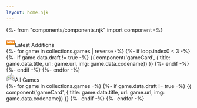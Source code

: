 ```yaml
---
layout: home.njk
---
```


{%- from "components/components.njk" import component -%}

<div class="box">
<span class="box--title"><img src="/public/icons/24x24/new.png" alt="NEW Icon">Latest Additions</span>
<div class="box--content game--grid">
{%- for game in collections.games | reverse -%}
    {%- if loop.index0 < 3 -%}
    {%- if game.data.draft != true -%}
    {{ component('gameCard', { title: game.data.title, url: game.url, img: game.data.codename}) }}
    {%- endif -%}
{%- endif -%}
{%- endfor -%}
</div>
</div>

<div class="box">
<span class="box--title"><img src="/public/icons/24x24/controller.png" alt="GameVortex Games Icon">All Games</span>
<div class="box--content game--grid">
{%- for game in collections.games  -%}
    {%- if game.data.draft != true -%}
    {{ component('gameCard', { title: game.data.title, url: game.url, img: game.data.codename}) }}
    {%- endif -%}
{%- endfor -%}
</div>
</div>
